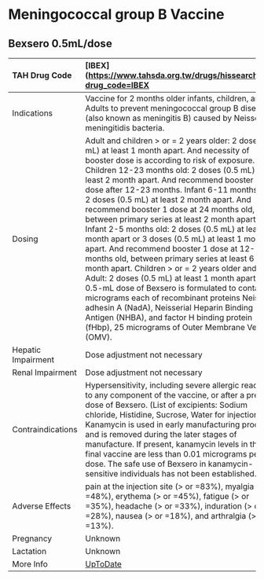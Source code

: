 # Meningococcal group B Vaccine

## Bexsero 0.5mL/dose

| TAH Drug Code      | [IBEX](https://www.tahsda.org.tw/drugs/hissearch.php?drug_code=IBEX                                                                                                                                                                                                                                                                                                                                                                                                                                                                                                                                                                                                                                                                                                                                                                                                                                                                                                                              |
|:-------------------|:-------------------------------------------------------------------------------------------------------------------------------------------------------------------------------------------------------------------------------------------------------------------------------------------------------------------------------------------------------------------------------------------------------------------------------------------------------------------------------------------------------------------------------------------------------------------------------------------------------------------------------------------------------------------------------------------------------------------------------------------------------------------------------------------------------------------------------------------------------------------------------------------------------------------------------------------------------------------------------------------------|
| Indications        | Vaccine for 2 months older infants, children, and Adults to prevent meningococcal group B disease (also known as meningitis B) caused by Neisseria meningitidis bacteria.                                                                                                                                                                                                                                                                                                                                                                                                                                                                                                                                                                                                                                                                                                                                                                                                                        |
| Dosing             | Adult and children > or = 2 years older: 2 doses (0.5 mL) at least 1 month apart. And necessity of booster dose is according to risk of exposure. Children 12-23 months old: 2 doses (0.5 mL) at least 2 month apart. And recommend booster 1 dose after 12-23 months. Infant 6-11 months old: 2 doses (0.5 mL) at least 2 month apart. And recommend booster 1 dose at 24 months old, between primary series at least 2 month apart. Infant 2-5 months old: 2 doses (0.5 mL) at least 2 month apart or 3 doses (0.5 mL) at least 1 month apart. And recommend booster 1 dose at 12-15 months old, between primary series at least 6 month apart. Children > or = 2 years older and Adult: 2 doses (0.5 mL) at least 1 month apart. Each 0.5-mL dose of Bexsero is formulated to contain 50 micrograms each of recombinant proteins Neisserial adhesin A (NadA), Neisserial Heparin Binding Antigen (NHBA), and factor H binding protein (fHbp), 25 micrograms of Outer Membrane Vesicles (OMV). |
| Hepatic Impairment | Dose adjustment not necessary                                                                                                                                                                                                                                                                                                                                                                                                                                                                                                                                                                                                                                                                                                                                                                                                                                                                                                                                                                    |
| Renal Impairment   | Dose adjustment not necessary                                                                                                                                                                                                                                                                                                                                                                                                                                                                                                                                                                                                                                                                                                                                                                                                                                                                                                                                                                    |
| Contraindications  | Hypersensitivity, including severe allergic reaction, to any component of the vaccine, or after a previous dose of Bexsero. (List of excipients: Sodium chloride, Histidine, Sucrose, Water for injections. Kanamycin is used in early manufacturing process and is removed during the later stages of manufacture. If present, kanamycin levels in the final vaccine are less than 0.01 micrograms per dose. The safe use of Bexsero in kanamycin-sensitive individuals has not been established.)                                                                                                                                                                                                                                                                                                                                                                                                                                                                                              |
| Adverse Effects    | pain at the injection site (> or =83%), myalgia (> or =48%), erythema (> or =45%), fatigue (> or =35%), headache (> or =33%), induration (> or =28%), nausea (> or =18%), and arthralgia (> or =13%).                                                                                                                                                                                                                                                                                                                                                                                                                                                                                                                                                                                                                                                                                                                                                                                            |
| Pregnancy          | Unknown                                                                                                                                                                                                                                                                                                                                                                                                                                                                                                                                                                                                                                                                                                                                                                                                                                                                                                                                                                                          |
| Lactation          | Unknown                                                                                                                                                                                                                                                                                                                                                                                                                                                                                                                                                                                                                                                                                                                                                                                                                                                                                                                                                                                          |
| More Info          | [UpToDate](https://www.uptodate.com/contents/meningococcal-group-b-vaccine-drug-information)                                                                                                                                                                                                                                                                                                                                                                                                                                                                                                                                                                                                                                                                                                                                                                                                                                                                                                     |

